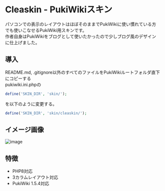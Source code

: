 # Cleaskin - PukiWikiスキン
パソコンでの表示のレイアウトはほぼそのままでPukiWikiに使い慣れている方でも使いこなせるPukiWiki用スキンです。<br />
作者自身はPukiWikiをブログとして使いたかったので少しブログ風のデザインに仕上げました。

## 導入
README.md, .gitignore以外のすべてのファイルをPukiWikiルートフォルダ直下にコピーする<br />
pukiwiki.ini.phpの
```php
define('SKIN_DIR', 'skin/');
```
を以下のように変更する。
```php
define('SKIN_DIR', 'skin/cleaskin/');
```

## イメージ画像
![image](https://github.com/PTOM76/pukiwiki-cleaskin/assets/58260965/eb417d2c-865d-49be-8b4a-3b8a0bc23363)

## 特徴
- PHP8対応
- 3カラムレイアウト対応
- PukiWiki 1.5.4対応
